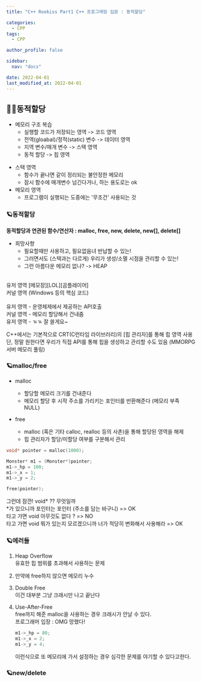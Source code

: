 ```yaml
---
title: "C++ Rookiss Part1 C++ 프로그래밍 입문 : 동적할당"

categories:
  - CPP
tags:
  - CPP

author_profile: false

sidebar:
  nav: "docs"

date: 2022-04-01
last_modified_at: 2022-04-01
---
```



## 🙇‍♀️동적할당


* 메모리 구조 복습
    - 실행할 코드가 저장되는 영역 -> 코드 영역
    - 전역(gloabal)/정적(static) 변수 -> 데이터 영역
    - 지역 변수/매개 변수 -> 스택 영역
    - 동적 할당 -> 힙 영역


- 스택 영역
    - 함수가 끝나면 같이 정리되는 불안정한 메모리
    - 잠시 함수에 매개변수 넘긴다거나, 하는 용도로는 ok
- 메모리 영역
    - 프로그램이 실행되는 도중에는 '무조건' 사용되는 것



### 🪐동적할당

**동적할당과 연관된 함수/연산자 : malloc, free, new, delete, new[], delete[]**

* 희망사항
    - 필요할때만 사용하고, 필요없음녀 반납할 수 있는!
    - 그러면서도 (스택과는 다르게) 우리가 생성/소멸 시점을 관리할 수 있는!
    - 그런 아름다운 메모리 없나? -> HEAP

<br>
유저 영역 [메모장][LOL][곰플레이어]
<br>
커널 영역 (Windows 등의 핵심 코드)
<br>

<br>
유저 영역 - 운영체제에서 제공하는 API호출
<br>
커널 영역 - 메모리 할당해서 건내줌
<br>
유저 영역 - ㄳㄳ 잘 쓸게요~
<br>

C++에서는 기본적으로 CRT(C런타임 라이브러리)의 [힙 관리자]를 통해 힙 영역 사용
<br>단, 정말 원한다면 우리가 직접 API를 통해 힙을 생성하고 관리할 수도 있음 (MMORPG 서버 메모리 풀링)


### 🪐malloc/free


* malloc
    - 할당할 메모리 크기를 건내준다
    - 메모리 할당 후 시작 주소를 가리키는 포인터를 반환해준다 (메모리 부족 NULL)

* free
    - malloc (혹은 기타 calloc, realloc 등의 사촌)을 통해 할당된 영역을 해제
    - 힙 관리자가 할당/미할당 여부를 구분해서 관리

```cpp
void* pointer = malloc(1000);

Monster* m1 = (Monster*)pointer;
m1->_hp = 100;
m1->_x = 1;
m1->_y = 2;

free(pointer);
```

그런데 잠깐! void* ?? 무엇일까
<br>*가 있으니까 포인터는 포인터 (주소를 담는 바구니) => OK
<br>타고 가면 void 아무것도 없다 ? => NO
<br>타고 가면 void 뭐가 있는지 모르겠으니까 너가 적당히 변화해서 사용해라 => OK


### 🪐에러들


1. Heap Overflow
<br>유효한 힙 범위를 초과해서 사용하는 문제

2. 만약에 free하지 않으면 메모리 누수

3. Double Free
<br>이건 대부분 그냥 크래시만 나고 끝난다

4. Use-After-Free
<br>free까지 해준 malloc을 사용하는 경우 크래시가 안날 수 있다.
<br>프로그래머 입장 : OMG 망했다!
    ```cpp
    m1->_hp = 80;
    m1->_x = 2;
    m1->_y = 4;
    ```
    이런식으로 또 메모리에 가서 설정하는 경우 심각한 문제를 야기할 수 있다고한다.


### 🪐new/delete